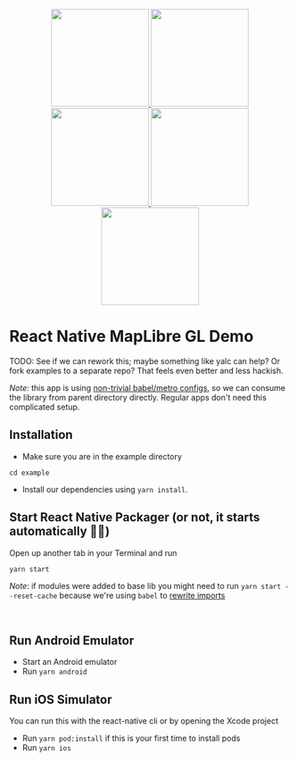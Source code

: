 <p align="center">
  <a href="src/examples/FillRasterLayer/ChoroplethLayerByZoomLevel.js">
    <img src="readme_assets/example_choropleth_layer.png" width="175"/>
  </a>
  <a href="src/examples/SymbolCircleLayer/EarthQuakes.js">
    <img src="readme_assets/example_clustering_earthquakes.png" width="175"/>
  </a>
  <a href="src/examples/Annotations/CustomCallout.tsx">
    <img src="readme_assets/example_custom_callout.png" width="175"/>
  </a>
  <a href="src/examples/SymbolCircleLayer/DataDrivenCircleColors.js">
    <img src="readme_assets/example_data_driven_circle_colors.png" width="175"/>
  </a>
  <a href="src/examples/FillRasterLayer/ImageOverlay.js">
    <img src="readme_assets/example_image_overlay.png" width="175"/>
  </a>
</p>

# React Native MapLibre GL Demo

TODO: See if we can rework this; maybe something like yalc can help? Or fork examples to a separate repo? That feels even better and less hackish.

*Note:* this app is using [non-trivial babel/metro configs](https://github.com/rnmapbox/maps/pull/778), so we can consume the library from parent directory directly. Regular apps don't need this complicated setup.

## Installation

* Make sure you are in the example directory
```
cd example
```

* Install our dependencies using `yarn install`.

## Start React Native Packager (or not, it starts automatically 🤷‍♀️)

Open up another tab in your Terminal and run
```
yarn start
```

*Note*: if modules were added to base lib you might need to run `yarn start --reset-cache` because we're using `babel` to [rewrite imports](https://github.com/rnmapbox/maps/pull/778)

<br>

## Run Android Emulator

* Start an Android emulator
* Run `yarn android`

## Run iOS Simulator

You can run this with the react-native cli or by opening the Xcode project

* Run `yarn pod:install` if this is your first time to install pods
* Run `yarn ios`
